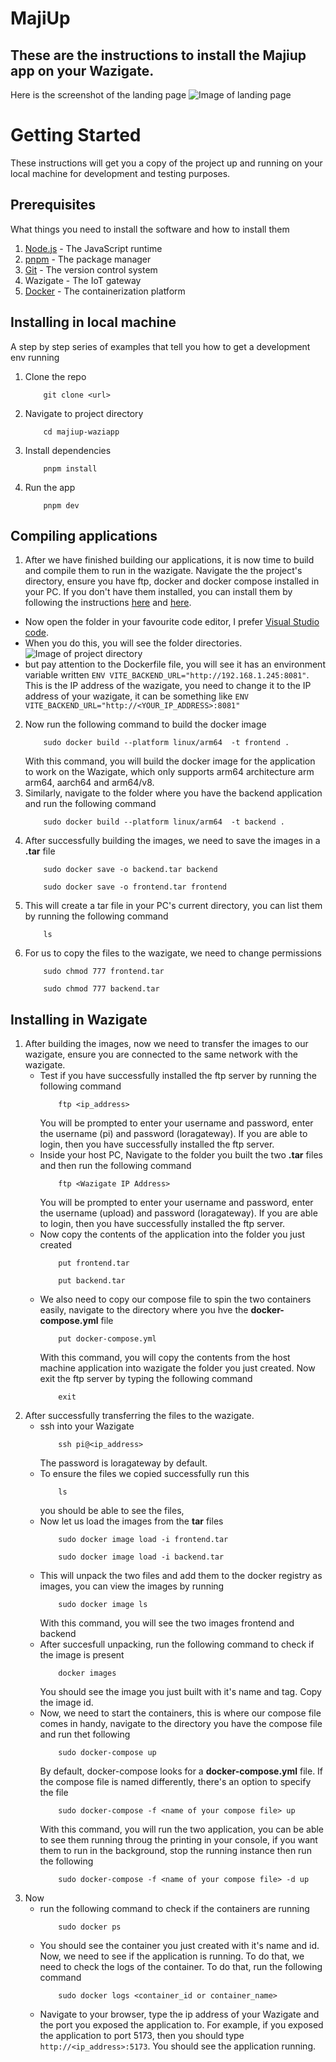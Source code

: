 # MajiUp

## These are the instructions to install the Majiup app on your Wazigate.

Here is the screenshot of the landing page
![Image of landing page](./images/landingpage.png)

# Getting Started

These instructions will get you a copy of the project up and running on your local machine for development and testing purposes.

## Prerequisites

What things you need to install the software and how to install them

1. [Node.js](https://nodejs.org/en/download/) - The JavaScript runtime
2. [pnpm](https://pnpm.js.org/en/installation) - The package manager
3. [Git](https://git-scm.com/downloads) - The version control system
4. Wazigate - The IoT gateway
5. [Docker](https://docs.docker.com/get-docker/) - The containerization platform

## Installing in local machine

A step by step series of examples that tell you how to get a development env running

1. Clone the repo
   ```
       git clone <url>
   ```
2. Navigate to project directory
   ```
       cd majiup-waziapp
   ```
3. Install dependencies
   ```
       pnpm install
   ```
4. Run the app
   ```
       pnpm dev
   ```

## Compiling applications

1. After we have finished building our applications, it is now time to build and compile them to run in the wazigate.
   Navigate the the project's directory, ensure you have ftp, docker and docker compose installed in your PC. If you don't have them installed, you can install them by following the instructions [here](https://docs.docker.com/get-docker/) and [here](https://docs.docker.com/compose/install/).

- Now open the folder in your favourite code editor, I prefer [Visual Studio code](https://code.visualstudio.com).
- When you do this, you will see the folder directories.
  ![Image of project directory](./images/project-folder.png)
- but pay attention to the Dockerfile file, you will see it has an environment variable written `ENV VITE_BACKEND_URL="http://192.168.1.245:8081"`. This is the IP address of the wazigate, you need to change it to the IP address of your wazigate, it can be something like `ENV VITE_BACKEND_URL="http://<YOUR_IP_ADDRESS>:8081"`

2. Now run the following command to build the docker image
   ```
       sudo docker build --platform linux/arm64  -t frontend .
   ```
   With this command, you will build the docker image for the application to work on the Wazigate, which only supports arm64 architecture arm arm64, aarch64 and arm64/v8.
3. Similarly, navigate to the folder where you have the backend application and run the following command
   ```
       sudo docker build --platform linux/arm64  -t backend .
   ```
4. After successfully building the images, we need to save the images in a **.tar** file
   ```
       sudo docker save -o backend.tar backend
   ```
   ```
       sudo docker save -o frontend.tar frontend
   ```
5. This will create a tar file in your PC's current directory, you can list them by running the following command
   ```
       ls
   ```
6. For us to copy the files to the wazigate, we need to change permissions
   ```
       sudo chmod 777 frontend.tar
   ```
   ```
       sudo chmod 777 backend.tar
   ```

## Installing in Wazigate

1. After building the images, now we need to transfer the images to our wazigate, ensure you are connected to the same network with the wazigate.
   - Test if you have successfully installed the ftp server by running the following command
     ```
         ftp <ip_address>
     ```
     You will be prompted to enter your username and password, enter the username (pi) and password (loragateway). If you are able to login, then you have successfully installed the ftp server.
   - Inside your host PC, Navigate to the folder you built the two **.tar** files and then run the following command
     ```
         ftp <Wazigate IP Address>
     ```
     You will be prompted to enter your username and password, enter the username (upload) and password (loragateway). If you are able to login, then you have successfully installed the ftp server.
   - Now copy the contents of the application into the folder you just created
     ```
         put frontend.tar
     ```
     ```
         put backend.tar
     ```
   - We also need to copy our compose file to spin the two containers easily, navigate to the directory where you hve the **docker-compose.yml** file
     ```
         put docker-compose.yml
     ```
     With this command, you will copy the contents from the host machine application into wazigate the folder you just created. Now exit the ftp server by typing the following command
     ```
         exit
     ```
2. After successfully transferring the files to the wazigate.
   - ssh into your Wazigate
     ```
         ssh pi@<ip_address>
     ```
     The password is loragateway by default.
   - To ensure the files we copied successfully run this
     ```
         ls
     ```
     you should be able to see the files,
   - Now let us load the images from the **tar** files
     ```
         sudo docker image load -i frontend.tar
     ```
     ```
         sudo docker image load -i backend.tar
     ```
   - This will unpack the two files and add them to the docker registry as images, you can view the images by running
     ```
         sudo docker image ls
     ```
     With this command, you will see the two images frontend and backend
   - After succesfull unpacking, run the following command to check if the image is present
     ```
         docker images
     ```
     You should see the image you just built with it's name and tag. Copy the image id.
   - Now, we need to start the containers, this is where our compose file comes in handy, navigate to the directory you have the compose file and run thet following
     ```
         sudo docker-compose up
     ```
     By default, docker-compose looks for a **docker-compose.yml** file. If the compose file is named differently, there's an option to specify the file
     ```
         sudo docker-compose -f <name of your compose file> up
     ```
     With this command, you will run the two application, you can be able to see them running throug the printing in your console, if you want them to run in the background, stop the running instance then run the following
     ```
         sudo docker-compose -f <name of your compose file> -d up
     ```
3. Now
   - run the following command to check if the containers are running
     ```
         sudo docker ps
     ```
   - You should see the container you just created with it's name and id.
     Now, we need to see if the application is running. To do that, we need to check the logs of the container. To do that, run the following command
     ```
         sudo docker logs <container_id or container_name>
     ```
   - Navigate to your browser, type the ip address of your Wazigate and the port you exposed the application to. For example, if you exposed the application to port 5173, then you should type `http://<ip_address>:5173`. You should see the application running.
